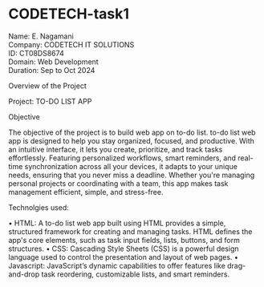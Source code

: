 # CODETECH-task1

Name: E. Nagamani<br>
Company: CODETECH IT SOLUTIONS<br>
ID: CT08DS8674<br>
Domain: Web Development<br>
Duration: Sep to Oct 2024<br>

Overview of the Project

Project: TO-DO LIST APP	

Objective

The objective of the project is to build web app on to-do list. to-do list web app is designed to help you stay organized, focused, and productive. With an intuitive interface, it lets you create, prioritize, and track tasks effortlessly. Featuring personalized workflows, smart reminders, and real-time synchronization across all your devices, it adapts to your unique needs, ensuring that you never miss a deadline. Whether you're managing personal projects or coordinating with a team, this app makes task management efficient, simple, and stress-free.

Technolgies used:

•	HTML: A to-do list web app built using HTML provides a simple, structured framework for creating and managing tasks. HTML defines the app's core elements, such as task input fields, lists, buttons, and form structures.
•	CSS: Cascading Style Sheets (CSS) is a powerful design language used to control the presentation and layout of web pages.
•	Javascript: JavaScript’s dynamic capabilities to offer features like drag-and-drop task reordering, customizable lists, and smart reminders.

